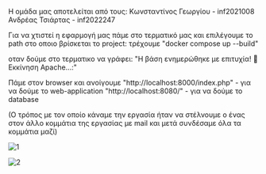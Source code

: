 Η ομάδα μας αποτελείται από τους:
Κωνσταντίνος Γεωργίου - inf2021008
Ανδρέας Τσιάρτας - inf2022247


Για να χτιστεί η εφαρμογή μας πάμε στο τερματικό μας και επιλέγουμε το path στο οποιο βρίσκεται το project:
τρέχουμε "docker compose up --build"

οταν δούμε στο τερματικο να γράφει: "Η βάση ενημερώθηκε με επιτυχία! 
                                              🚀 Εκκίνηση Apache...:"

Πάμε στον browser και ανοίγουμε "http://localhost:8000/index.php" - για να δούμε το web-application
                                "http://localhost:8080/" - για να δούμε το database




(Ο τρόπος με τον οποίο κάναμε την εργασία ήταν να στέλνουμε ο ένας στον άλλο κομμάτια της εργασίας με mail και μετά συνδέσαμε όλα τα κομμάτια μαζί)

![1](https://github.com/user-attachments/assets/32da6469-0ddc-4417-877d-7e3ccf921392)

![2](https://github.com/user-attachments/assets/dfea8ed0-882f-4a21-a8be-4063935fecca)



